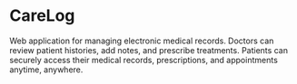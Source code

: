 # CareLog
Web application for managing electronic medical records. Doctors can review patient histories, add notes, and prescribe treatments. Patients can securely access their medical records, prescriptions, and appointments anytime, anywhere.